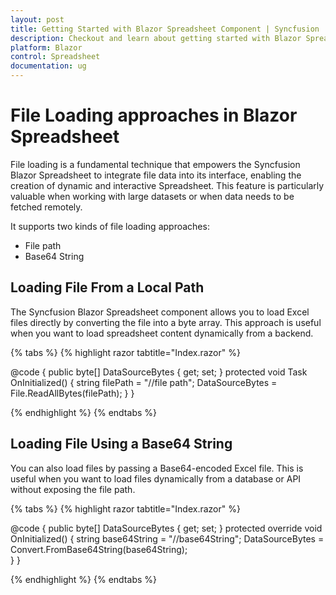 ```yaml
---
layout: post
title: Getting Started with Blazor Spreadsheet Component | Syncfusion
description: Checkout and learn about getting started with Blazor Spreadsheet component in Blazor WebAssembly Application.
platform: Blazor
control: Spreadsheet
documentation: ug
---
```


# File Loading approaches in Blazor Spreadsheet

File loading is a fundamental technique that empowers the Syncfusion Blazor Spreadsheet to integrate file data into its interface, enabling the creation of dynamic and interactive Spreadsheet. This feature is particularly valuable when working with large datasets or when data needs to be fetched remotely.

It supports two kinds of file loading approaches:

* File path
* Base64 String

## Loading File From a Local Path

The Syncfusion Blazor Spreadsheet component allows you to load Excel files directly by converting the file into a byte array. This approach is useful when you want to load spreadsheet content dynamically from a backend.

{% tabs %}
{% highlight razor tabtitle="Index.razor" %}

<SfSpreadsheet DataSource="DataSourceBytes" >
    <SpreadsheetRibbon></SpreadsheetRibbon>
</SfSpreadsheet>

@code {
    public byte[] DataSourceBytes { get; set; }
    protected void Task OnInitialized()
    {
        string filePath = "//file path";
        DataSourceBytes = File.ReadAllBytes(filePath);
    }
}

{% endhighlight %}
{% endtabs %}

## Loading File Using a Base64 String

You can also load files by passing a Base64-encoded Excel file. This is useful when you want to load files dynamically from a database or API without exposing the file path.

{% tabs %}
{% highlight razor tabtitle="Index.razor" %}

 <SfSpreadsheet DataSource="DataSourceBytes" >
    <SpreadsheetRibbon></SpreadsheetRibbon>
 </SfSpreadsheet>

@code {
    public byte[] DataSourceBytes { get; set; }
    protected override void OnInitialized()
    {
        string base64String = "//base64String";
        DataSourceBytes = Convert.FromBase64String(base64String);     
    }
}

{% endhighlight %}
{% endtabs %}